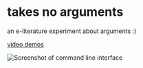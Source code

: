 # takes no arguments

an e-literature experiment about arguments :)

[video demos](https://www.instagram.com/p/B_oduJWJ9-m/)

![Screenshot of command line interface](https://raw.githubusercontent.com/whykatherine/takesnoarguments/main/screenshot.png)